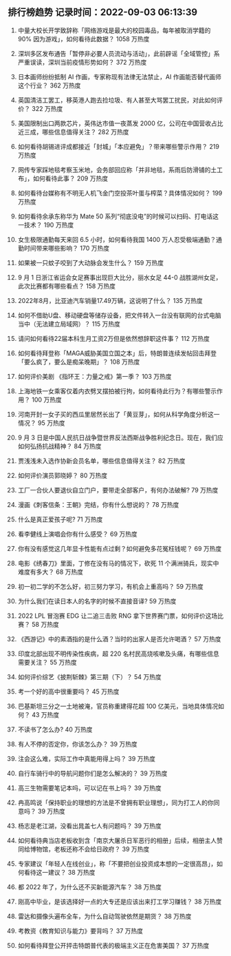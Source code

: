 
## 排行榜趋势 记录时间：2022-09-03 06:13:39
  
  1. 中量大校长开学致辞称「网络游戏是最大的校园毒品，每年被取消学籍的 90% 因为游戏」，如何看待此数据？ 1058 万热度
    
  2. 深圳多区发布通告「暂停非必要人员流动与活动」，此前辟谣「全域管控」系严重误读，深圳当前疫情形势如何？ 372 万热度
    
  3. 日本画师纷纷抵制 AI 作画，专家称现有法律无法禁止，AI 作画能否替代画师这个行业？ 362 万热度
    
  4. 英国清洁工罢工，移英港人跑去捡垃圾、有人甚至大骂罢工扰民，对此如何评价？ 322 万热度
    
  5. 美国限制出口两款芯片，英伟达市值一夜蒸发 2000 亿，公司在中国营收占比近三成，哪些信息值得关注？ 282 万热度
    
  6. 如何看待胡锡进评成都接近「封城」「本应避免」？带来哪些警示作用？ 219 万热度
    
  7. 网传专家踩地毯考察玉米地，会务部回应称「并非地毯，系雨后防滑铺的土工布」，如何看待此事？ 209 万热度
    
  8. 如何看待台媒称有不明无人机飞金门空投茶叶蛋与榨菜？具体情况如何？ 199 万热度
    
  9. 如何看待余承东称华为 Mate 50 系列“彻底没电”的时候可以扫码、打电话这一技术？ 190 万热度
    
  10. 女生极限通勤每天来回 6.5 小时，如何看待我国 1400 万人忍受极端通勤？通勤时间带来哪些影响？ 170 万热度
    
  11. 如果被一只蚊子咬到了大动脉会发生什么？ 159 万热度
    
  12. 9 月 1 日浙江省运会女足赛事出现巨大比分，丽水女足 44-0 战胜湖州女足，此次比赛都有哪些看点？ 158 万热度
    
  13. 2022年8月，比亚迪汽车销量17.49万辆，这说明了什么？ 135 万热度
    
  14. 如何不借助U盘、移动硬盘等储存设备，把文件转入一台没有联网的台式电脑当中（无法建立局域网）？ 115 万热度
    
  15. 请问如何看待22届本科生月工资2万但是依然想辞职这件事？ 112 万热度
    
  16. 如何看待拜登称「MAGA威胁美国立国之本」后，特朗普连续发帖回击拜登「要么疯了，要么是痴呆晚期」？ 108 万热度
    
  17. 如何评价美剧 《指环王：力量之戒》第一季？ 103 万热度
    
  18. 上海地铁一女乘客仅着内衣劈叉摆拍被行拘，如何看待此行为？有哪些警示作用？ 100 万热度
    
  19. 河南开封一女子买的西瓜里居然长出了「黄豆芽」，如何从科学角度分析这一情况？ 95 万热度
    
  20. 9 月 3 日是中国人民抗日战争暨世界反法西斯战争胜利纪念日。现在，我们应如何弘扬抗战精神？ 84 万热度
    
  21. 贾浅浅未入选作协新会员名单，哪些信息值得关注？ 82 万热度
    
  22. 如何评价演员郭晓婷？ 80 万热度
    
  23. 工厂一合伙人要退伙自立门户，要带走全部客户，有何办法破解? 79 万热度
    
  24. 漫画《刺客信条：王朝》完结，你有什么想说的？ 78 万热度
    
  25. 什么是真正爱孩子呢? 71 万热度
    
  26. 看李健线上演唱会你有什么感受？ 69 万热度
    
  27. 你有没有感觉这几年显卡性能有点过剩？如何避免多花冤枉钱呢？ 69 万热度
    
  28. 电影《绣春刀》里面，丁修在没有马的情况下，砍死 11 个满洲骑兵，现实中难度有多大？ 68 万热度
    
  29. 初一初二学的不怎么好，初三努力学习，有机会上重高吗？ 59 万热度
    
  30. 为什么我们在读日本人的名字的时候不直接音译? 59 万热度
    
  31. 2022 LPL 冒泡赛 EDG 让二追三击败 RNG 拿下世界赛门票，如何评价这场比赛？ 58 万热度
    
  32. 《西游记》中的素酒指的是什么酒？当时的出家人是否允许喝酒？ 57 万热度
    
  33. 印度北部出现不明传染性疾病，超 220 名村民高烧咳嗽及头痛，有哪些信息需要关注？ 55 万热度
    
  34. 如何评价综艺《披荆斩棘》第三期（下）？ 54 万热度
    
  35. 考一个好的高中很重要吗？ 45 万热度
    
  36. 巴基斯坦三分之一土地被淹，官员称重建得花超 100 亿美元，当地具体情况如何？ 43 万热度
    
  37. 不读书了怎么办? 40 万热度
    
  38. 有人不停的否定你，你该怎么办？ 39 万热度
    
  39. 注会这么难，实际工作中真能用得上吗？ 39 万热度
    
  40. 自行车骑行中的导航问题你们是怎么解决的？ 39 万热度
    
  41. 高三生物需要笔记本吗，可以记在书上吗？ 39 万热度
    
  42. 冉高鸣说「保持职业的理想的方法是不曾拥有职业理想」，同为打工人的你同意吗？ 39 万热度
    
  43. 杨志是老江湖，没看出晁盖七人有问题吗？ 39 万热度
    
  44. 如何看待典当店老板收到含「南京大屠杀日军恶行的相册」后续，相册主人赞同给博物馆，老板还称不会给日政府？ 39 万热度
    
  45. 专家建议「年轻人在线创业」，称「不要把创业投资成本想的一定很高昂」，如何看待这一建议？ 38 万热度
    
  46. 都 2022 年了，为什么还不买新能源汽车？ 38 万热度
    
  47. 刚高中毕业，是该选择好一点的大专还是应该出来打工学习赚钱？ 38 万热度
    
  48. 雷达和摄像头遍布全车，为什么自动驾驶依然是期货？ 38 万热度
    
  49. 考教资《教育知识与能力》要背吗？ 37 万热度
    
  50. 如何看待拜登公开抨击特朗普代表的极端主义正在危害美国？ 37 万热度
    